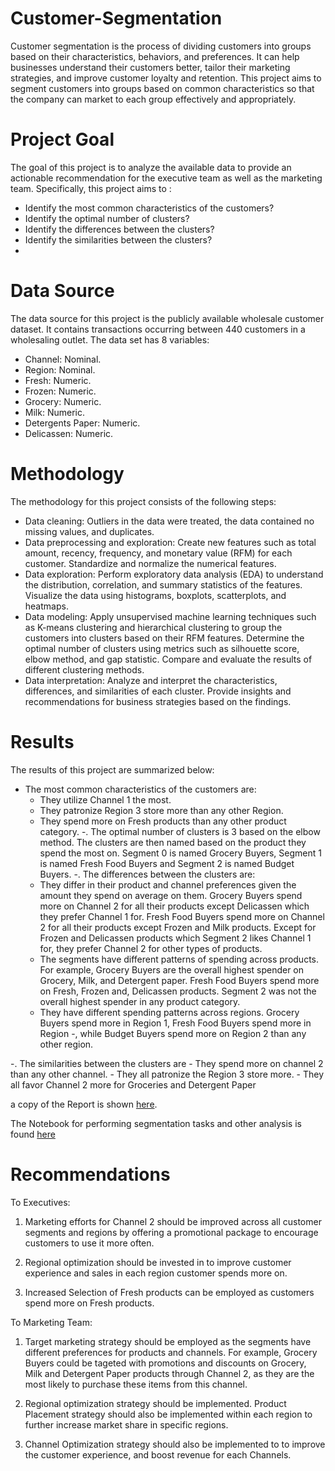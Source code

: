 # Customer-Segmentation
Customer segmentation is the process of dividing customers into groups based on their characteristics, behaviors, and preferences. It can help businesses understand their customers better, tailor their marketing strategies, and improve customer loyalty and retention. This project aims to segment customers into groups based on common characteristics so that the company can market to each group effectively and appropriately.

# Project Goal
The goal of this project is to analyze the available data to provide an actionable recommendation for the executive team as well as the marketing team. Specifically, this project aims to :
- Identify the most common characteristics of the customers?
- Identify the optimal number of clusters?
- Identify the differences between the clusters?
- Identify the similarities between the clusters?
- 
# Data Source
The data source for this project is the publicly available wholesale customer dataset. It contains transactions occurring between 440 customers in a wholesaling outlet.
The data set has 8 variables:
- Channel: Nominal.
- Region: Nominal.
- Fresh: Numeric.
- Frozen: Numeric.
- Grocery: Numeric.
- Milk: Numeric.
- Detergents Paper: Numeric.
- Delicassen: Numeric.

# Methodology
The methodology for this project consists of the following steps:
- Data cleaning: Outliers in the data were treated, the data contained no missing values, and duplicates.
- Data preprocessing and exploration: Create new features such as total amount, recency, frequency, and monetary value (RFM) for each customer. Standardize and normalize the numerical features.
- Data exploration: Perform exploratory data analysis (EDA) to understand the distribution, correlation, and summary statistics of the features. Visualize the data using histograms, boxplots, scatterplots, and heatmaps.
- Data modeling: Apply unsupervised machine learning techniques such as K-means clustering and hierarchical clustering to group the customers into clusters based on their RFM features. Determine the optimal number of clusters using metrics such as silhouette score, elbow method, and gap statistic. Compare and evaluate the results of different clustering methods.
- Data interpretation: Analyze and interpret the characteristics, differences, and similarities of each cluster. Provide insights and recommendations for business strategies based on the findings.
# Results
The results of this project are summarized below:
- The most common characteristics of the customers are:
    - They utilize Channel 1 the most.
    - They patronize Region 3 store more than any other Region.
    - They spend more on Fresh products than any other product category.
-. The optimal number of clusters is 3 based on the elbow method. The clusters are then named based on the product they spend the most on. Segment 0 is named Grocery Buyers, Segment 1 is named Fresh Food Buyers and Segment 2 is named Budget Buyers.
-. The differences between the clusters are:
    - They differ in their product and channel preferences given the amount they spend on average on them. Grocery Buyers spend more on Channel 2 for all their products except Delicassen which they prefer Channel 1 for. Fresh Food Buyers spend more on Channel 2 for all their products except Frozen and Milk products. Except for Frozen and Delicassen products which Segment 2 likes Channel 1 for, they prefer Channel 2 for other types of products.
    - The segments have different patterns of spending across products. For example, Grocery Buyers are the overall highest spender on Grocery, Milk, and Detergent paper. Fresh Food Buyers spend more on Fresh, Frozen and, Delicassen products. Segment 2 was not the overall highest spender in any product category.
    - They have different spending patterns across regions. Grocery Buyers spend more in Region 1, Fresh Food Buyers spend more in Region -, while Budget Buyers spend more on Region 2 than any other region.
   
-. The similarities between the clusters are
    - They spend more on channel 2 than any other channel.
    - They all patronize the Region 3 store more.
    - They all favor Channel 2 more for Groceries and Detergent Paper

a copy of the Report is  shown [here](https://github.com/Okunade-Daniel/Customer-Segmentation/blob/main/customer%20segmentation%20report.png).

The Notebook for performing segmentation tasks and other analysis is found [here](https://github.com/Okunade-Daniel/Customer-Segmentation/blob/main/Customer%20Segmentation.ipynb)

# Recommendations
To Executives:
1. Marketing efforts for Channel 2 should be improved across all customer segments and regions by offering a promotional package to encourage customers to use it more often.

2. Regional optimization should be invested in to improve customer experience and sales in each region customer spends more on.

3. Increased Selection of Fresh products can be employed as customers spend more on Fresh products.

To Marketing Team:
1. Target marketing strategy should be employed as the segments have different preferences for products and channels. For example, Grocery Buyers could be tageted with promotions and discounts on Grocery, Milk and Detergent Paper products through Channel 2, as they are the most likely to purchase these items from this channel.

2. Regional optimization strategy should be implemented. Product Placement strategy should also be implemented within each region to further increase market share in specific regions.

3. Channel Optimization strategy should also be implemented to  to improve the customer experience,  and boost revenue for each Channels.
